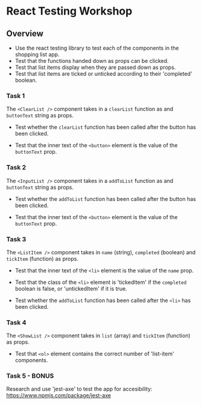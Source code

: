 # React Testing Workshop

## Overview

- Use the react testing library to test each of the components in the shopping list app.
- Test that the functions handed down as props can be clicked.
- Test that list items display when they are passed down as props.
- Test that list items are ticked or unticked according to their 'completed' boolean.

### Task 1

The `<ClearList />` component takes in a `clearList` function as and `buttonText` string as props.

- Test whether the `clearList` function has been called after the button has been clicked.

- Test that the inner text of the `<button>` element is the value of the `buttonText` prop.

### Task 2

The `<InputList />` component takes in a `addToList` function as and `buttonText` string as props.

- Test whether the `addToList` function has been called after the button has been clicked.

- Test that the inner text of the `<button>` element is the value of the `buttonText` prop.

### Task 3

The `<ListItem />` component takes in `name` (string), `completed` (boolean) and `tickItem` (function) as props.

- Test that the inner text of the `<li>` element is the value of the `name` prop.

- Test that the class of the `<li>` element is 'tickedItem' if the `completed` boolean is false, or 'untickedItem' if it is true.

- Test whether the `addToList` function has been called after the `<li>` has been clicked.

### Task 4

The `<ShowList />` component takes in `list` (array) and `tickItem` (function) as props.

- Test that `<ol>` element contains the correct number of 'list-item' components.

### Task 5 - BONUS

Research and use 'jest-axe' to test the app for accesibility: https://www.npmjs.com/package/jest-axe
